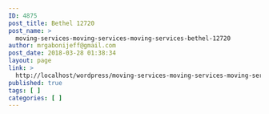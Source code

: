 ```yaml
---
ID: 4875
post_title: Bethel 12720
post_name: >
  moving-services-moving-services-moving-services-bethel-12720
author: mrgabonijeff@gmail.com
post_date: 2018-03-28 01:38:34
layout: page
link: >
  http://localhost/wordpress/moving-services-moving-services-moving-services-bethel-12720/
published: true
tags: [ ]
categories: [ ]
---
```

